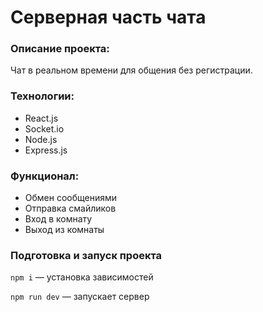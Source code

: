 # Серверная часть чата

### Описание проекта: 
Чат в реальном времени для общения без регистрации.

### Технологии:
+ React.js
+ Socket.io
+ Node.js
+ Express.js

### Функционал: 

+ Обмен сообщениями
+ Отправка смайликов
+ Вход в комнату
+ Выход из комнаты
  
### Подготовка и запуск проекта

`npm i` — установка зависимостей

`npm run dev` — запускает сервер
